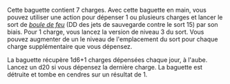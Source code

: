 Cette baguette contient 7 charges. Avec cette baguette en main, vous pouvez utiliser une action pour dépenser 1 ou plusieurs charges et lancer le sort de [_boule de feu_](/grimoire/boule-de-feu/) (DD des jets de sauvegarde contre le sort 15) par son biais. Pour 1 charge, vous lancez la version de niveau 3 du sort. Vous pouvez augmenter de un le niveau de l'emplacement du sort pour chaque charge supplémentaire que vous dépensez.

La baguette récupère 1d6+1 charges dépensées chaque jour, à l'aube. Lancez un d20 si vous dépensez la dernière charge. La baguette est détruite et tombe en cendres sur un résultat de 1.
